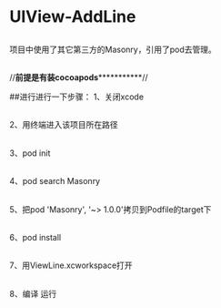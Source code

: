 # UIView-AddLine

##
项目中使用了其它第三方的Masonry，引用了pod去管理。

##
//************前提是有装cocoapods***********************//

##进行进行一下步骤：
1、关闭xcode

##
2、用终端进入该项目所在路径

##
3、pod init

##
4、pod search Masonry

##
5、把pod 'Masonry', '~> 1.0.0'拷贝到Podfile的target下

##
6、pod install

##
7、用ViewLine.xcworkspace打开

##
8、编译 运行
